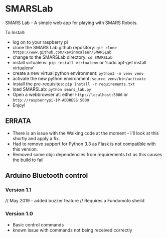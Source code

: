 # SMARSLab

SMARS Lab - A simple web app for playing with SMARS Robots.

To Install:

* log on to your raspberry pi
* clone the SMARS Lab github repository:
 `git clone https://www.github.com/kevinmcaleer/SMARSLab`
* change to the SMARSLab directory:
 `cd SMARSLab`
* install virtualenv:
 `pip install virtualenv`
 or
 'sudo apt-get install virtualenv'
* create a new virtual python environment:
`python3 -m venv venv`
* activate the new python environment:
`source venv/bin/activate`
* install the pre-requisites:
`pip install -r requirements.txt`
* load SMARSLab:
`python smars_lab.py`
* Open a webbrowser at:
either `http://localhost:5000` or `http://raspberrypi-IP-ADDRESS:5000`
* Enjoy!

## ERRATA

- There is an issue with the Walking code at the moment - I'll look at this shortly and apply a fix.
- Had to remove support for Python 3.3 as Flask is not compatible with this version.
- Removed some objc dependencies from requirements.txt as this causes the build to fail

## Arduino Bluetooth control

### Version 1.1

// May 2019 - added buzzer feature
// Requires a Fundomoto sheild

### Version 1.0

* Basic control commands
* known issue with commands not being received correctly
